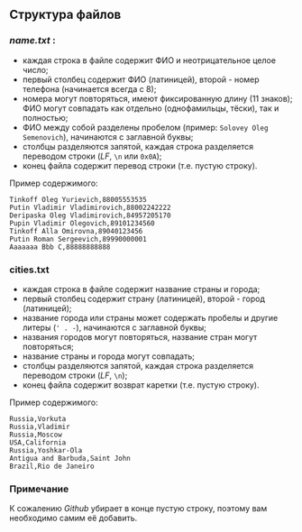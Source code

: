 ## Структура файлов

### *name.txt* :

- каждая строка в файле содержит ФИО и неотрицательное целое число;
- первый столбец содержит ФИО (латиницей), второй - номер телефона (начинается всегда с 8);
- номера могут повторяться, имеют фиксированную длину (11 знаков); ФИО могут совпадать как отдельно (однофамильцы, тёски), так и полностью;
- ФИО между собой разделены пробелом (пример: `Solovey Oleg Semenovich`), начинаются с заглавной буквы;
- столбцы разделяются запятой, каждая строка разделяется переводом строки (*LF*, `\n` или `0x0A`);
- конец файла содержит перевод строки (т.е. пустую строку).

Пример содержимого:

```
Tinkoff Oleg Yurievich,88005553535
Putin Vladimir Vladimirovich,88002242222
Deripaska Oleg Vladimirovich,84957205170
Pupin Vladimir Olegovich,89101234560
Tinkoff Alla Omirovna,89040123456
Putin Roman Sergeevich,89990000001
Aaaaaaa Bbb C,88888888888

```



### cities.txt

- каждая строка в файле содержит название страны и города;
- первый столбец содержит страну (латиницей), второй - город (латиницей);
- название города или страны может содержать пробелы и другие литеры (`' . -`), начинаются с заглавной буквы;
- названия городов могут повторяться, название стран могут повторяться;
- название страны и города могут совпадать;
- столбцы разделяются запятой, каждая строка разделяется переводом строки (*LF*, `\n`);
- конец файла содержит возврат каретки (т.е. пустую строку).

Пример содержимого:

```text
Russia,Vorkuta
Russia,Vladimir
Russia,Moscow
USA,California
Russia,Yoshkar-Ola
Antigua and Barbuda,Saint John
Brazil,Rio de Janeiro

```



### Примечание

К сожалению *Github* убирает в конце пустую строку, поэтому вам необходимо самим её добавить.